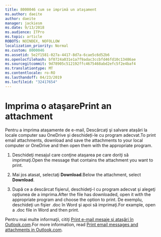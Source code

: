 ```yaml
---
title: 8000046 cum se imprimă un ataşament
ms.author: daeite
author: daeite
manager: jackiesm
ms.date: 9/13/2018
ms.audience: ITPro
ms.topic: article
ROBOTS: NOINDEX, NOFOLLOW
localization_priority: Normal
ms.custom: 8000046
ms.assetid: 5e2f1581-027a-4417-8d7a-6cae5c6d52b6
ms.openlocfilehash: bf0724a031e1a7f9adac3ccbfd46fd10c13486ae
ms.sourcegitcommit: 9d78905c512192ffc4675468abd2efc5f2e4baf4
ms.translationtype: MT
ms.contentlocale: ro-RO
ms.lasthandoff: 04/23/2019
ms.locfileid: "32417654"
---
```

# <a name="print-an-attachment"></a><span data-ttu-id="feaeb-102">Imprima o ataşare</span><span class="sxs-lookup"><span data-stu-id="feaeb-102">Print an attachment</span></span>

<span data-ttu-id="feaeb-103">Pentru a imprima ataşamente de e-mail, Descărcaţi şi salvare atașări la locale computer sau OneDrive și deschideți-le cu program adecvat.</span><span class="sxs-lookup"><span data-stu-id="feaeb-103">To print email attachments, download and save the attachments to your local computer or OneDrive and then open them with the appropriate program.</span></span>
  
1. <span data-ttu-id="feaeb-104">Deschideţi mesajul care conţine ataşarea pe care doriţi să imprimaţi.</span><span class="sxs-lookup"><span data-stu-id="feaeb-104">Open the message that contains the attachment you want to print.</span></span>
    
2. <span data-ttu-id="feaeb-105">Mai jos atasat, selectaţi **Download**.</span><span class="sxs-lookup"><span data-stu-id="feaeb-105">Below the attachment, select **Download**.</span></span> 
    
3. <span data-ttu-id="feaeb-106">După ce a descărcat fişierul, deschideţi-l cu program adecvat şi alegeţi opţiunea de a imprima.</span><span class="sxs-lookup"><span data-stu-id="feaeb-106">After the file has downloaded, open it with the appropriate program and choose the option to print.</span></span> <span data-ttu-id="feaeb-107">De exemplu, deschideţi un fişier .doc în Word şi apoi să imprimaţi.</span><span class="sxs-lookup"><span data-stu-id="feaeb-107">For example, open a .doc file in Word and then print.</span></span>
    
<span data-ttu-id="feaeb-108">Pentru mai multe informaţii, citiţi [Print e-mail mesaje şi ataşări în Outlook.com](https://go.microsoft.com/fwlink/?linkid=2021110&amp;clcid=0x409).</span><span class="sxs-lookup"><span data-stu-id="feaeb-108">For more information, read [Print email messages and attachments in Outlook.com](https://go.microsoft.com/fwlink/?linkid=2021110&amp;clcid=0x409).</span></span>
  

